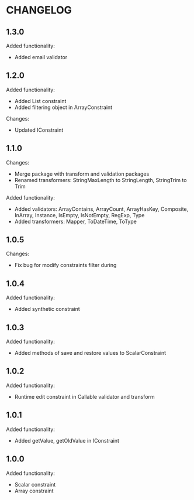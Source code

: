 CHANGELOG
=========

1.3.0
-----

Added functionality:

 * Added email validator

1.2.0
-----

Added functionality:

 * Added List constraint
 * Added filtering object in ArrayConstraint
 
Changes:
 * Updated IConstraint

1.1.0
-----

Changes:

 * Merge package with transform and validation packages
 * Renamed transformers: StringMaxLength to StringLength, StringTrim to Trim

Added functionality:

 * Added validators: ArrayContains, ArrayCount, ArrayHasKey, Composite, 
   InArray, Instance, IsEmpty, IsNotEmpty, RegExp, Type
 * Added transformers: Mapper, ToDateTime, ToType

1.0.5
-----

Changes:

 * Fix bug for modify constraints filter during

1.0.4
-----

Added functionality:

 * Added synthetic constraint

1.0.3
-----

Added functionality:

 * Added methods of save and restore values to ScalarConstraint 

1.0.2
-----

Added functionality:

 * Runtime edit constraint in Callable validator and transform 

1.0.1
-----

Added functionality:

 * Added getValue, getOldValue in IConstraint

1.0.0
-----

Added functionality:

 * Scalar constraint
 * Array constraint
